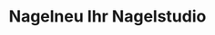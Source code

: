 ---
title: "Nagelneu Ihr Nagelstudio"
url: /ribnitz-damgarten/nagelneu-ihr-nagelstudio/
shop: Kosmetik
---